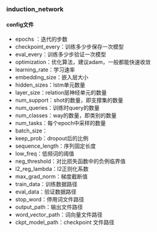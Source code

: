 ### induction_network


#### config文件
* epochs ：迭代的步数
* checkpoint_every：训练多少步保存一次模型
* eval_every：训练多少步验证一次模型
* optimization：优化算法，建议adam，一般都能快速收敛
* learning_rate：学习速率
* embedding_size：嵌入层大小
* hidden_sizes：lstm单元数量
* layer_size：relation层神经单元的数量
* num_support：shot的数量，即支撑集的数量
* num_queries：训练时query的数量
* num_classes：way的数量，即类别的数量
* num_tasks：每个epoch中采样的数量
* batch_size：
* keep_prob：dropout后的比例
* sequence_length：序列固定长度
* low_freq：低频词的阈值
* neg_threshold：对比损失函数中的负例临界值
* l2_reg_lambda：l2正则化系数
* max_grad_norm：梯度截断值
* train_data：训练数据路径
* eval_data：验证数据路径
* stop_word：停用词文件路径
* output_path：输出文件路径
* word_vector_path：词向量文件路径
* ckpt_model_path：checkpoint 文件路径
